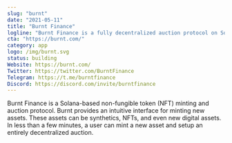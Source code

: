 ```yaml
---
slug: "burnt"
date: "2021-05-11"
title: "Burnt Finance"
logline: "Burnt Finance is a fully decentralized auction protocol on Solana."
cta: "https://burnt.com/"
category: app
logo: /img/burnt.svg
status: building
Website: https://burnt.com/
Twitter: https://twitter.com/BurntFinance	
Telegram: https://t.me/burntfinance
Discord: https://discord.com/invite/burntfinance			
---
```

Burnt Finance is a Solana-based non-fungible token (NFT) minting and auction protocol. Burnt provides an intuitive interface for minting new assets. These assets can be synthetics, NFTs, and even new digital assets. In less than a few minutes, a user can mint a new asset and setup an entirely decentralized auction.
